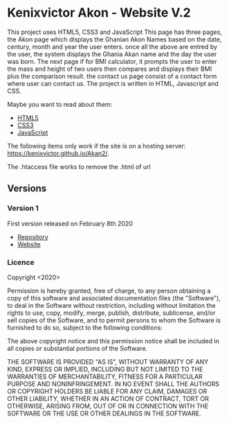 # Kenixvictor Akon - Website V.2


This project uses HTML5, CSS3 and JavaScript
This page has three pages, the Akon page which displays the Ghanian Akon Names based on the date, century, month and year the user enters. once all the above are entred by the user, the system displays the Ghania Akan name and the day the user was born.
The next page if for BMI calculator, it prompts the user to enter the mass and height of two users then compares and displays their BMI plus the comparison result.
the contact us page consist of a contact form where user can contact us.
The project is written in HTML, Javascript and CSS.

Maybe you want to read about them:
- [HTML5](https://www.w3.org/html/)
- [CSS3](https://www.w3.org/Style/CSS/Overview.en.html)
- [JavaScript](https://developer.mozilla.org/pt-BR/docs/Web/JavaScript)

The following items only work if the site is on a hosting server: https://kenixvictor.github.io/Akan2/.

The .htaccess file works to remove the .html of url 


## Versions

### Version 1

First version released on February 8th 2020
- [Repository](https://github.com/kenixvictor/Akan2)
- [Website](https://kenixvictor.github.io)

### Licence
Copyright <2020> <COPYRIGHT Kenixvictor>

Permission is hereby granted, free of charge, to any person obtaining a copy of this software and associated documentation files (the "Software"), to deal in the Software without restriction, including without limitation the rights to use, copy, modify, merge, publish, distribute, sublicense, and/or sell copies of the Software, and to permit persons to whom the Software is furnished to do so, subject to the following conditions:

The above copyright notice and this permission notice shall be included in all copies or substantial portions of the Software.

THE SOFTWARE IS PROVIDED "AS IS", WITHOUT WARRANTY OF ANY KIND, EXPRESS OR IMPLIED, INCLUDING BUT NOT LIMITED TO THE WARRANTIES OF MERCHANTABILITY, FITNESS FOR A PARTICULAR PURPOSE AND NONINFRINGEMENT. IN NO EVENT SHALL THE AUTHORS OR COPYRIGHT HOLDERS BE LIABLE FOR ANY CLAIM, DAMAGES OR OTHER LIABILITY, WHETHER IN AN ACTION OF CONTRACT, TORT OR OTHERWISE, ARISING FROM, OUT OF OR IN CONNECTION WITH THE SOFTWARE OR THE USE OR OTHER DEALINGS IN THE SOFTWARE.
